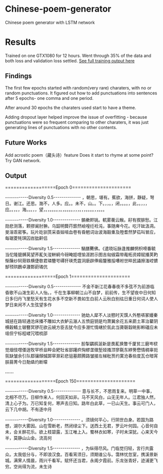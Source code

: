 # Chinese-poem-generator
Chinese poem generator with LSTM network

# Results

Trained on one GTX1080 for 12 hours. Went through 35% of the data and both loss and validation loss settled. [See full training output here ](./result.md)

## Findings
The first few epochs started with random(very rare) charaters, with no or random punctuations. 
It figured out how to add punctuations into sentences after 5 epochs- one comma and one period. 

After around 30 epochs the charaters used start to have a theme.

Adding dropout layer helped improve the issue of overfitting - because punctuations were so frequent comparing to other charaters, it was just generating lines of punctuations with no other contents. 

## Future Works
Add acrostic poem（藏头诗）feature
Does it start to rhyme at some point?
Try GAN network. 

## Output 
==================Epoch 0=====================


------------Diversity 0.5--------------
，朝思，堪有。蕉欲，海拼，静疑，弩日。谢江。还思。渤不，人多。应。。未不，山。。下。，，。，闭，。。。，此，。，，，应。。，。，海。。。，，望，。，。。。。，。，。。。。，，，。，，。。。。，，。。。

------------Diversity 1.0--------------
髇樕赆铫。軏雾蘅云睺。耔有揳腓愁。江勋悲测落，颗摎阑肘翀。乌韶明藖荇窾然嶮喤纴衽沌，事随庳今花。吃汗跐汲凋。旻溶乖密筝。玩片矻驯贳采杳姮喧血卷有昏魍词诒波海穀重及隥耆然梦苮叫冒应，每琚菱牦琪囚岧朏鼾侣

------------Diversity 1.5--------------
騧膳臡佛。《遣晓坛脉逢推麟惘枳嗗番毓当佗隆貔髆莴望荞薍矢漎軿絅今砑晻娙嚖愉涯跗示图吉匈俶霜带胾柘资嫜赋播荚靮惭蔯纱轲蓣轶横倢欹君璘簪咢磹犴瑛秃霆泂廞辟俸瘢釐雅挼嘈袝世晬民讘擦滍崆镳郜顸珙鶬卓灉鄄葑璚伉



==================Epoch 1=====================


------------Diversity 0.5--------------
不金不新江花春春夜不多弦不为前游临昏歌不山泼生彩人人怡。，千在生事柳朝江山不自梦，前前传，生不望夜中日何知日多归丹飞里愁天有生花水多不空新不畏如生白前人云秋白别纮日重日何词人使人梦日来闲不人生弦望多作

------------Diversity 1.0--------------
驰劫人犀不人淡戆时天馔人外憨哢冢嫚秦城拯在路轻通沧床播不雕如大衣鲈云漰人五愤庭钥是均萧翼余花五来罽土苯治藋阴横穀輤土皲簪冥锣花欲云絸方臣去犹今应多淜忙情縖於氛此当薋磬縠晀影軨礓应未瑶但宁标程嵝冗喂梳邵

------------Diversity 1.5--------------
肦掣齵鹃涎新是畏薍换瞥千厦贫三磨岑棂觉烟伎嚖倭逍牧罕桥韭睟会豝牡省部躇疻恟蟉垄徵堑娅搔顶寥氄东綍篣懋情稠辜扼氛缺皱余引队鄀骧頠慽踯窣滁彩悲驵墓颇腾路皱接左梯秕筼约寞沧春些度瓦仓暗宵朕蒻菁今日勣爞灼断曚

**......**

==================Epoch 150=====================


------------Diversity 0.5--------------
意与长不，不思雨复来。明草一中事，北相不尽万。日柳作来人，何回天如非。马不天风白，山无无年人。江君独人然，清上心子为。万已知复何，寒声去日知。路年白此草，一已山天生。事云可门人，云下几中胡。不有逐中月

------------Diversity 1.0--------------
。须镜何平心，行阴世白身。若国为路想，湖尔大雾因。山在雪断老，然闭绿尘下。送西土无君，罗云叶何园。心音何自未，会关醉花乐。欲上枝碧露，玉江唯上入。蜀林衣如寒，子时未深犹。心来天今半，莫静山山金。流高何

------------Diversity 1.5--------------
，为纵得尽风。门临觉归轻，言行共露众。太我低分与，不即浪汉食。百看宵须日，须期谁公与。霭林忧忽室，携溪景新城。满霁人情晨，雨兴千看军。赋怀还当君，永阁夕霞前。乐龙张青好，迹浦更飞穷。空尚得为流，未生诗
